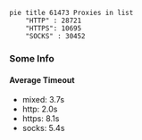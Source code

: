 
```mermaid
pie title 61473 Proxies in list
    "HTTP" : 28721
    "HTTPS": 10695
    "SOCKS" : 30452
```

### Some Info
#### Average Timeout

- mixed: 3.7s
- http: 2.0s
- https: 8.1s
- socks: 5.4s